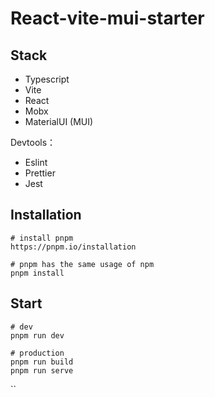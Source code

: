 # React-vite-mui-starter

## Stack

- Typescript
- Vite
- React
- Mobx
- MaterialUI (MUI)

Devtools：

- Eslint
- Prettier
- Jest

## Installation

```{bash}
# install pnpm
https://pnpm.io/installation

# pnpm has the same usage of npm
pnpm install
```

## Start

```{bash}
# dev
pnpm run dev

# production
pnpm run build
pnpm run serve
```

``
